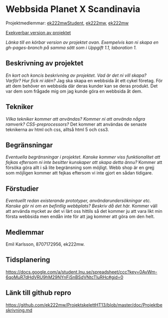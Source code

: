 # Webbsida Planet X Scandinavia
Projektmedlemmar: 
[ek222mwStudent](https://github.com/ek222mw), [ek222mw](https://github.com/ek222mw), [ek222mw](https://github.com/ek222mw)


[Exekverbar version av projektet](http://ek222mw.github.io/Planet_X_Scandinavia)

*Länka till en körbar version av projektet ovan. Exempelvis kan ni skapa en gh-pages-branch på samma sätt som i Uppgift 1.1, laboration 1.*

## Beskrivning av projektet
*En kort och koncis beskrivning av projektet. Vad är det ni vill skapa? Varför? Hur fick ni idén?*
Jag ska skapa en webbsida åt ett cykel företag. För att dem behöver en webbsida där deras kunder kan se deras produkt.
Det var dem som frågade mig om jag kunde göra en webbsida åt dem.
## Tekniker
*Vilka tekniker kommer att användas? Kommer ni att använda några ramverk? CSS-preprocessors?*
Det kommer att användas de senaste teknikerna av html och css, alltså html 5 och css3.
## Begränsningar
*Eventuella begränsningar i projektet. Kanske kommer viss funktionalitet att fejkas eftersom ni inte besitter kunskaper att skapa detta ännu?*
Kommer att försöka göra allt i så lite begränsning som möjligt. Webb shop är en grejj som möjligen kommer att fejkas eftersom vi inte gjort en sådan tidigare.
## Förstudier
*Eventuellt redan existerande prototyper, användarundersökningar etc. Kanske gör ni om en befintlig webbplats? Beskriv då det här.*
Kommer väll att använda mycket av det vi lärt oss hittils så det kommer ju att vara likt min första webbsida men endån inte för att jag kommer att göra om den helt.
## Medlemmar
Emil Karlsson, 8707172956, ek222mw.
## Tidsplanering
https://docs.google.com/a/student.lnu.se/spreadsheet/ccc?key=0AvWm-6qoMuR7dHdVRU9hM29NYnFiSnBSdVNtcTluRHc#gid=0

## Länk till github repro
https://github.com/ek222mw/ProjektskelettHT13/blob/master/doc/Projektbeskrivning.md


